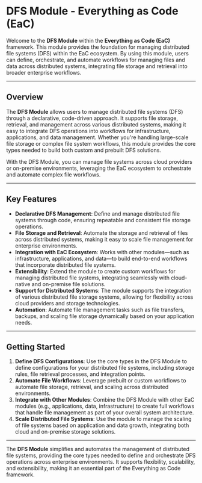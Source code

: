# DFS Module - Everything as Code (EaC)

Welcome to the **DFS Module** within the **Everything as Code (EaC)** framework. This module provides the foundation for managing distributed file systems (DFS) within the EaC ecosystem. By using this module, users can define, orchestrate, and automate workflows for managing files and data across distributed systems, integrating file storage and retrieval into broader enterprise workflows.

---

## Overview

The **DFS Module** allows users to manage distributed file systems (DFS) through a declarative, code-driven approach. It supports file storage, retrieval, and management across various distributed systems, making it easy to integrate DFS operations into workflows for infrastructure, applications, and data management. Whether you're handling large-scale file storage or complex file system workflows, this module provides the core types needed to build both custom and prebuilt DFS solutions.

With the DFS Module, you can manage file systems across cloud providers or on-premise environments, leveraging the EaC ecosystem to orchestrate and automate complex file workflows.

---

## Key Features

- **Declarative DFS Management**: Define and manage distributed file systems through code, ensuring repeatable and consistent file storage operations.
- **File Storage and Retrieval**: Automate the storage and retrieval of files across distributed systems, making it easy to scale file management for enterprise environments.
- **Integration with EaC Ecosystem**: Works with other modules—such as infrastructure, applications, and data—to build end-to-end workflows that incorporate distributed file systems.
- **Extensibility**: Extend the module to create custom workflows for managing distributed file systems, integrating seamlessly with cloud-native and on-premise file solutions.
- **Support for Distributed Systems**: The module supports the integration of various distributed file storage systems, allowing for flexibility across cloud providers and storage technologies.
- **Automation**: Automate file management tasks such as file transfers, backups, and scaling file storage dynamically based on your application needs.

---

## Getting Started

1. **Define DFS Configurations**: Use the core types in the DFS Module to define configurations for your distributed file systems, including storage rules, file retrieval processes, and integration points.
2. **Automate File Workflows**: Leverage prebuilt or custom workflows to automate file storage, retrieval, and scaling across distributed environments.
3. **Integrate with Other Modules**: Combine the DFS Module with other EaC modules (e.g., applications, data, infrastructure) to create full workflows that handle file management as part of your overall system architecture.
4. **Scale Distributed File Systems**: Use the module to manage the scaling of file systems based on application and data growth, integrating both cloud and on-premise storage solutions.

---

The **DFS Module** simplifies and automates the management of distributed file systems, providing the core types needed to define and orchestrate DFS operations across enterprise environments. It supports flexibility, scalability, and extensibility, making it an essential part of the Everything as Code framework.
